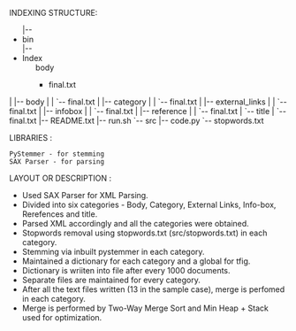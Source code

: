 
INDEXING STRUCTURE:

<ul>
|-- <li>bin</li>
|-- <li>Index
	<ul>
		body
		<ul>
		<li> final.txt </li>
		</ul>
	</ul>
    </li>
    </ul>
|   |-- body
|   |   `-- final.txt
|   |-- category
|   |   `-- final.txt
|   |-- external_links
|   |   `-- final.txt
|   |-- infobox
|   |   `-- final.txt
|   |-- reference
|   |   `-- final.txt
|   `-- title
|       `-- final.txt
|-- README.txt
|-- run.sh
`-- src
    |-- code.py
    `-- stopwords.txt

LIBRARIES : 

	PyStemmer - for stemming
	SAX Parser - for parsing

LAYOUT OR DESCRIPTION :

 - Used SAX Parser for XML Parsing. 
 - Divided into six categories - Body, Category, External Links, Info-box, Rerefences and title.
 - Parsed XML accordingly and all the categories were obtained.
 - Stopwords removal using stopwords.txt (src/stopwords.txt) in each category.
 - Stemming via inbuilt pystemmer in each category.
 - Maintained a dictionary for each category and a global for tfig.
 - Dictionary is wriiten into file after every 1000 documents. 
 - Separate files are maintained for every category.
 - After all the text files written (13 in the sample case), merge is perfomed in each category.
 - Merge is performed by Two-Way Merge Sort and  Min Heap + Stack used for optimization. 


